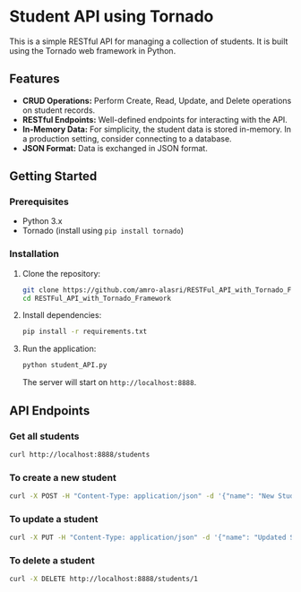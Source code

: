 # Student API using Tornado

This is a simple RESTful API for managing a collection of students. It is built using the Tornado web framework in Python.

## Features

- **CRUD Operations:** Perform Create, Read, Update, and Delete operations on student records.
- **RESTful Endpoints:** Well-defined endpoints for interacting with the API.
- **In-Memory Data:** For simplicity, the student data is stored in-memory. In a production setting, consider connecting to a database.
- **JSON Format:** Data is exchanged in JSON format.

## Getting Started

### Prerequisites

- Python 3.x
- Tornado (install using `pip install tornado`)

### Installation

1. Clone the repository:

   ```bash
   git clone https://github.com/amro-alasri/RESTFul_API_with_Tornado_Framework.git
   cd RESTFul_API_with_Tornado_Framework
   ```

2. Install dependencies:

   ```bash
   pip install -r requirements.txt
   ```

3. Run the application:

   ```bash
   python student_API.py
   ```

   The server will start on `http://localhost:8888`.

## API Endpoints

### Get all students

```bash
curl http://localhost:8888/students
```

### To create a new student

```bash
curl -X POST -H "Content-Type: application/json" -d '{"name": "New Student", "age": 25}' http://localhost:8888/students
```

### To update a student

```bash
curl -X PUT -H "Content-Type: application/json" -d '{"name": "Updated Student", "age": 30}' http://localhost:8888/students/1
```

### To delete a student

```bash
curl -X DELETE http://localhost:8888/students/1
```

